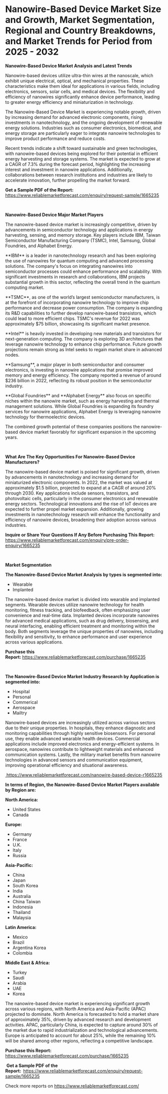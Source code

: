 <p><h1>Nanowire-Based Device Market Size and Growth, Market Segmentation, Regional and Country Breakdowns, and Market Trends for Period from 2025 -  2032</h1></p><p><strong>Nanowire-Based Device Market Analysis and Latest Trends</strong></p>
<p><p>Nanowire-based devices utilize ultra-thin wires at the nanoscale, which exhibit unique electrical, optical, and mechanical properties. These characteristics make them ideal for applications in various fields, including electronics, sensors, solar cells, and medical devices. The flexibility and efficiency of nanowires significantly enhance device performance, leading to greater energy efficiency and miniaturization in technology.</p><p>The Nanowire-Based Device Market is experiencing notable growth, driven by increasing demand for advanced electronic components, rising investments in nanotechnology, and the ongoing development of renewable energy solutions. Industries such as consumer electronics, biomedical, and energy storage are particularly eager to integrate nanowire technologies to improve product performance and reduce costs.</p><p>Recent trends indicate a shift toward sustainable and green technologies, with nanowire-based devices being explored for their potential in efficient energy harvesting and storage systems. The market is expected to grow at a CAGR of 7.3% during the forecast period, highlighting the increasing interest and investment in nanowire applications. Additionally, collaborations between research institutions and industries are likely to accelerate innovation, further propelling the market forward.</p></p>
<p><strong>Get a Sample PDF of the Report:&nbsp;</strong> <a href="https://www.reliablemarketforecast.com/enquiry/request-sample/1665235?utm_campaign=1140&utm_medium=2&utm_source=Github&utm_content=ia&utm_term=27022025&utm_id=nanowire-based-device">https://www.reliablemarketforecast.com/enquiry/request-sample/1665235</a></p>
<p>&nbsp;</p>
<p><strong>Nanowire-Based Device Major Market Players</strong></p>
<p><p>The nanowire-based device market is increasingly competitive, driven by advancements in semiconductor technology and applications in energy harvesting, sensing, and memory storage. Key players include IBM, Taiwan Semiconductor Manufacturing Company (TSMC), Intel, Samsung, Global Foundries, and Alphabet Energy.</p><p>**IBM** is a leader in nanotechnology research and has been exploring the use of nanowires for quantum computing and advanced processing solutions. The company's focus on integrating nanowires into semiconductor processes could enhance performance and scalability. With significant investments in research and collaborations, IBM projects substantial growth in this sector, reflecting the overall trend in the quantum computing market.</p><p>**TSMC**, as one of the world’s largest semiconductor manufacturers, is at the forefront of incorporating nanowire technology to improve chip performance and decrease power consumption. The company is expanding its R&D capabilities to further develop nanowire-based transistors, which could lead to more efficient chips. TSMC's revenue for 2022 was approximately $75 billion, showcasing its significant market presence.</p><p>**Intel** is heavily invested in developing new materials and transistors for next-generation computing. The company is exploring 3D architectures that leverage nanowire technology to enhance chip performance. Future growth projections remain strong as Intel seeks to regain market share in advanced nodes.</p><p>**Samsung**, a major player in both semiconductor and consumer electronics, is investing in nanowire applications that promise improved memory and energy efficiency. The company reported a revenue of around $236 billion in 2022, reflecting its robust position in the semiconductor industry.</p><p>**Global Foundries** and **Alphabet Energy** also focus on specific niches within the nanowire market, such as energy harvesting and thermal management solutions. While Global Foundries is expanding its foundry services for nanowire applications, Alphabet Energy is leveraging nanowire technology for thermoelectric devices.</p><p>The combined growth potential of these companies positions the nanowire-based device market favorably for significant expansion in the upcoming years.</p></p>
<p>&nbsp;</p>
<p><strong>What Are The Key Opportunities For Nanowire-Based Device Manufacturers?</strong></p>
<p><p>The nanowire-based device market is poised for significant growth, driven by advancements in nanotechnology and increasing demand for miniaturized electronic components. In 2022, the market was valued at approximately $1.5 billion, projected to expand at a CAGR of around 20% through 2030. Key applications include sensors, transistors, and photovoltaic cells, particularly in the consumer electronics and renewable energy sectors. Technological innovations and the rise of IoT devices are expected to further propel market expansion. Additionally, growing investments in nanotechnology research will enhance the functionality and efficiency of nanowire devices, broadening their adoption across various industries.</p></p>
<p><strong>Inquire or Share Your Questions If Any Before Purchasing This Report:</strong> <a href="https://www.reliablemarketforecast.com/enquiry/pre-order-enquiry/1665235?utm_campaign=1140&utm_medium=2&utm_source=Github&utm_content=ia&utm_term=27022025&utm_id=nanowire-based-device">https://www.reliablemarketforecast.com/enquiry/pre-order-enquiry/1665235</a></p>
<p>&nbsp;</p>
<p><strong>Market Segmentation</strong></p>
<p><strong>The Nanowire-Based Device Market Analysis by types is segmented into:</strong></p>
<p><ul><li>Wearable</li><li>Implanted</li></ul></p>
<p><p>The nanowire-based device market is divided into wearable and implanted segments. Wearable devices utilize nanowire technology for health monitoring, fitness tracking, and biofeedback, often emphasizing user convenience and real-time data. Implanted devices incorporate nanowires for advanced medical applications, such as drug delivery, biosensing, and neural interfacing, enabling efficient treatment and monitoring within the body. Both segments leverage the unique properties of nanowires, including flexibility and sensitivity, to enhance performance and user experience across various applications.</p></p>
<p><strong>Purchase this Report:&nbsp;</strong><a href="https://www.reliablemarketforecast.com/purchase/1665235?utm_campaign=1140&utm_medium=2&utm_source=Github&utm_content=ia&utm_term=27022025&utm_id=nanowire-based-device">https://www.reliablemarketforecast.com/purchase/1665235</a></p>
<p>&nbsp;</p>
<p><strong>The Nanowire-Based Device Market Industry Research by Application is segmented into:</strong></p>
<p><ul><li>Hospital</li><li>Personal</li><li>Commerical</li><li>Aerospace</li><li>Mailtry</li></ul></p>
<p><p>Nanowire-based devices are increasingly utilized across various sectors due to their unique properties. In hospitals, they enhance diagnostic and monitoring capabilities through highly sensitive biosensors. For personal use, they enable advanced wearable health devices. Commercial applications include improved electronics and energy-efficient systems. In aerospace, nanowires contribute to lightweight materials and enhanced communication systems. Lastly, the military market benefits from nanowire technologies in advanced sensors and communication equipment, improving operational efficiency and situational awareness.</p></p>
<p><a href="https://www.reliablemarketforecast.com/nanowire-based-device-r1665235?utm_campaign=1140&utm_medium=2&utm_source=Github&utm_content=ia&utm_term=27022025&utm_id=nanowire-based-device">&nbsp;https://www.reliablemarketforecast.com/nanowire-based-device-r1665235</a></p>
<p><strong>In terms of Region, the Nanowire-Based Device Market Players available by Region are:</strong></p>
<p>
    <p> <strong> North America: </strong>
        <ul>
            <li>United States</li>
            <li>Canada</li>
        </ul>
        </p> 
    <p> <strong> Europe: </strong>
        <ul>
            <li>Germany</li>
            <li>France</li>
            <li>U.K.</li>
            <li>Italy</li>
            <li>Russia</li>
        </ul>
        </p> 
    <p> <strong> Asia-Pacific: </strong>
        <ul>
            <li>China</li>
            <li>Japan</li>
            <li>South Korea</li>
            <li>India</li>
            <li>Australia</li>
            <li>China Taiwan</li>
            <li>Indonesia</li>
            <li>Thailand</li>
            <li>Malaysia</li>
        </ul>
        </p> 
    <p> <strong> Latin America: </strong>
        <ul>
            <li>Mexico</li>
            <li>Brazil</li>
            <li>Argentina Korea</li>
            <li>Colombia</li>
        </ul>
        </p> 
    <p> <strong> Middle East & Africa: </strong>
        <ul>
            <li>Turkey</li>
            <li>Saudi</li>
            <li>Arabia</li>
            <li>UAE</li>
            <li>Korea</li>
        </ul>
    </p>
    </p>
<p><p>The nanowire-based device market is experiencing significant growth across various regions, with North America and Asia-Pacific (APAC) projected to dominate. North America is forecasted to hold a market share of approximately 35%, driven by advanced research and development activities. APAC, particularly China, is expected to capture around 30% of the market due to rapid industrialization and technological advancements. Europe is anticipated to account for about 25%, while the remaining 10% will be shared among other regions, reflecting a competitive landscape.</p></p>
<p><strong>Purchase this Report: </strong><a href="https://www.reliablemarketforecast.com/purchase/1665235?utm_campaign=1140&utm_medium=2&utm_source=Github&utm_content=ia&utm_term=27022025&utm_id=nanowire-based-device">https://www.reliablemarketforecast.com/purchase/1665235</a></p>
<p>&nbsp;<strong>Get a Sample PDF of the Report:&nbsp;&nbsp;</strong><a href="https://www.reliablemarketforecast.com/enquiry/request-sample/1665235?utm_campaign=1140&utm_medium=2&utm_source=Github&utm_content=ia&utm_term=27022025&utm_id=nanowire-based-device">https://www.reliablemarketforecast.com/enquiry/request-sample/1665235</a></p>
<p><strong></strong></p>
<p>Check more reports on <a href="https://www.reliablemarketforecast.com/?utm_campaign=1140&utm_medium=2&utm_source=Github&utm_content=ia&utm_term=27022025&utm_id=nanowire-based-device">https://www.reliablemarketforecast.com/</a></p>